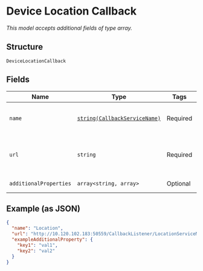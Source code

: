 
# Device Location Callback

*This model accepts additional fields of type array.*

## Structure

`DeviceLocationCallback`

## Fields

| Name | Type | Tags | Description | Getter | Setter |
|  --- | --- | --- | --- | --- | --- |
| `name` | [`string(CallbackServiceName)`](../../doc/models/callback-service-name.md) | Required | The name of the callback service. | getName(): string | setName(string name): void |
| `url` | `string` | Required | The location of your callback listener. | getUrl(): string | setUrl(string url): void |
| `additionalProperties` | `array<string, array>` | Optional | - | findAdditionalProperty(string key): array | additionalProperty(string key, array value): void |

## Example (as JSON)

```json
{
  "name": "Location",
  "url": "http://10.120.102.183:50559/CallbackListener/LocationServiceMessages.asmx",
  "exampleAdditionalProperty": {
    "key1": "val1",
    "key2": "val2"
  }
}
```

